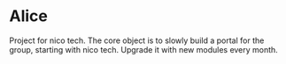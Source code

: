 # Alice
Project for nico tech. The core object is to slowly build a portal for the group, starting with nico tech. Upgrade it with new modules every month.
